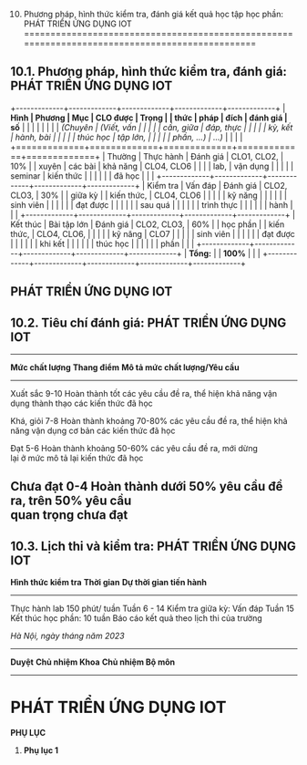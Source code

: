 10. Phương pháp, hình thức kiểm tra, đánh giá kết quả học tập học phần: PHÁT TRIỂN ỨNG DỤNG IOT
===============================================================================================

10.1. Phương pháp, hình thức kiểm tra, đánh giá: PHÁT TRIỂN ỨNG DỤNG IOT
------------------------------------------------------------------------

+-------------+-------------+-------------+-------------+-------------+
| **Hình      | **Phương    | **Mục       | **CLO được  | **Trọng     |
| thức**      | pháp**      | đích**      | đánh giá**  | số**        |
|             |             |             |             |             |
| *(Chuyên    | *(Viết, vấn |             |             |             |
| cần, giữa   | đáp, thực   |             |             |             |
| kỳ, kết     | hành, bài   |             |             |             |
| thúc học    | tập lớn,    |             |             |             |
| phần, ...)* | ...)*       |             |             |             |
+=============+=============+=============+=============+=============+
| Thường      | Thực hành   | Đánh giá    | CLO1, CLO2, | 10%         |
| xuyên       | các bài     | khả năng    | CLO4, CLO6  |             |
|             | lab,        | vận dụng    |             |             |
|             | seminar     | kiến thức   |             |             |
|             |             | đã học      |             |             |
+-------------+-------------+-------------+-------------+-------------+
| Kiểm tra    | Vấn đáp     | Đánh giá    | CLO2, CLO3, | 30%         |
| giữa kỳ     |             | kiến thức,  | CLO4, CLO6  |             |
|             |             | kỹ năng     |             |             |
|             |             | sinh viên   |             |             |
|             |             | đạt được    |             |             |
|             |             | sau quá     |             |             |
|             |             | trình thực  |             |             |
|             |             | hành        |             |             |
+-------------+-------------+-------------+-------------+-------------+
| Kết thúc    | Bài tập lớn | Đánh giá    | CLO2, CLO3, | 60%         |
| học phần    |             | kiến thức,  | CLO4, CLO6, |             |
|             |             | kỹ năng     | CLO7        |             |
|             |             | sinh viên   |             |             |
|             |             | đạt được    |             |             |
|             |             | khi kết     |             |             |
|             |             | thúc học    |             |             |
|             |             | phần        |             |             |
+-------------+-------------+-------------+-------------+-------------+
| **Tổng:**   |             | **100%**    |             |             |
+-------------+-------------+-------------+-------------+-------------+

 PHÁT TRIỂN ỨNG DỤNG IOT
-----------------------

10.2. Tiêu chí đánh giá: PHÁT TRIỂN ỨNG DỤNG IOT
------------------------------------------------

  ------------------------------------------------------------------------------------------------------------------------------------------
  **Mức chất lượng**   **Thang điểm**   **Mô tả mức chất lượng/Yêu cầu**
  -------------------- ---------------- ----------------------------------------------------------------------------------------------------
  Xuất sắc             9-10             Hoàn thành tốt các yêu cầu đề ra, thể hiện khả năng vận dụng thành thạo các kiến thức đã học

  Khá, giỏi            7-8              Hoàn thành khoảng 70-80% các yêu cầu đề ra, thể hiện khả năng vận dụng cơ bản các kiến thức đã học

  Đạt                  5-6              Hoàn thành khoảng 50-60% các yêu cầu đề ra, mới dừng\
                                        lại ở mức mô tả lại kiến thức đã học

  Chưa đạt             0-4              Hoàn thành dưới 50% yêu cầu đề ra, trên 50% yêu cầu\
                                        quan trọng chưa đạt
  ------------------------------------------------------------------------------------------------------------------------------------------

10.3. Lịch thi và kiểm tra: PHÁT TRIỂN ỨNG DỤNG IOT
---------------------------------------------------

  **Hình thức kiểm tra**      **Thời gian**    **Dự thời gian tiến hành**
  --------------------------- ---------------- ------------------------------------------
  Thực hành lab               150 phút/ tuần   Tuần 6 - 14
  Kiểm tra giữa kỳ: Vấn đáp                    Tuần 15
  Kết thúc học phần:          10 tuần          Báo cáo kết quả theo lịch thi của trường

*Hà Nội, ngày tháng năm 2023*

  ----------- -------------------- ----------------------
  **Duyệt**   **Chủ nhiệm Khoa**   **Chủ nhiệm Bộ môn**
  ----------- -------------------- ----------------------

 PHÁT TRIỂN ỨNG DỤNG IOT
=======================

**PHỤ LỤC**

1.  **Phụ lục 1**
